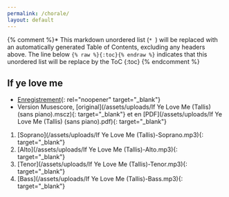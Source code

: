 ```yaml
---
permalink: /chorale/
layout: default
---
```

{% comment %}* This markdown unordered list (```* ```) will be replaced with an automatically generated Table of Contents, excluding any headers above. The line below ```{% raw %}{:toc}{% endraw %}``` indicates that this unordered list will be replace by the ToC
{:toc}
{% endcomment %}


## If ye love me

* [Enregistrement](https://www.youtube.com/watch?v=Y1WwNSfCom8&pp=ygUNaWYgeWUgbG92ZSBtZQ%3D%3D){: rel="noopener" target="_blank"}
* Version Musescore, [original](/assets/uploads/If Ye Love Me (Tallis) (sans piano).mscz){: target="_blank"} et en [PDF](/assets/uploads/If Ye Love Me (Tallis) (sans piano).pdf){: target="_blank"}


1. [Soprano](/assets/uploads/If Ye Love Me (Tallis)-Soprano.mp3){: target="_blank"}
2. [Alto](/assets/uploads/If Ye Love Me (Tallis)-Alto.mp3){: target="_blank"}
3. [Tenor](/assets/uploads/If Ye Love Me (Tallis)-Tenor.mp3){: target="_blank"}
4. [Bass](/assets/uploads/If Ye Love Me (Tallis)-Bass.mp3){: target="_blank"}
